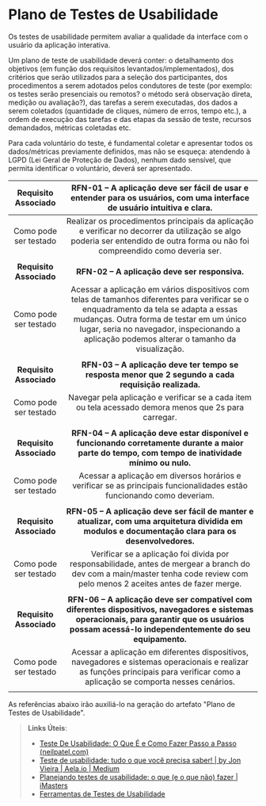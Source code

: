 # Plano de Testes de Usabilidade

Os testes de usabilidade permitem avaliar a qualidade da interface com o usuário da aplicação interativa.

Um plano de teste de usabilidade deverá conter: o detalhamento dos objetivos (em função dos requisitos levantados/implementados), dos critérios que serão utilizados para a seleção dos participantes, dos procedimentos a serem adotados pelos condutores de teste (por exemplo: os testes serão presenciais ou remotos? o método será observação direta, medição ou avaliação?), das tarefas a serem executadas, dos dados a serem coletados (quantidade de cliques, número de erros, tempo etc.), a ordem de execução das tarefas e das etapas da sessão de teste, recursos demandados, métricas coletadas etc.

Para cada voluntário do teste, é fundamental coletar e apresentar todos os dados/métricas previamente definidos, mas não se esqueça: atendendo à LGPD (Lei Geral de Proteção de Dados), nenhum dado sensível, que permita identificar o voluntário, deverá ser apresentado.

| **Requisito Associado** 	| **RFN-01 – A aplicação deve ser fácil de usar e entender para os usuários, com uma interface de usuário intuitiva e clara.** 	|
|:---:	|:---:	|
| Como pode ser testado 	| Realizar os procedimentos principais da aplicação e verificar no decorrer da utilização se algo poderia ser entendido de outra forma ou não foi compreendido como deveria ser. |
|  	|  	|
| **Requisito Associado** 	| **RFN-02 – A aplicação deve ser responsiva.** |
| Como pode ser testado 	| Acessar a aplicação em vários dispositivos com telas de tamanhos diferentes para verificar se o enquadramento da tela se adapta a essas mudanças. Outra forma de testar em um único lugar, seria no navegador, inspecionando a aplicação podemos alterar o tamanho da visualização. |
|  	|  	|
| **Requisito Associado** 	| **RFN-03 – A aplicação deve ter tempo se resposta menor que 2 segundo a cada requisição realizada.** |
| Como pode ser testado 	| Navegar pela aplicação e verificar se a cada item ou tela acessado demora menos que 2s para carregar. |
|  	|  	|
| **Requisito Associado** 	| **RFN-04 – A aplicação deve estar disponível e funcionando corretamente durante a maior parte do tempo, com tempo de inatividade mínimo ou nulo.** |
| Como pode ser testado 	| Acessar a aplicação em diversos horários e verificar se as principais funcionalidades estão funcionando como deveriam. |
|  	|  	|
| **Requisito Associado** 	| **RFN-05 – A aplicação deve ser fácil de manter e atualizar, com uma arquitetura dividida em modulos e documentação clara para os desenvolvedores.** |
| Como pode ser testado 	| Verificar se a aplicação foi divida por responsabilidade, antes de mergear a branch do dev com a main/master tenha code review com pelo menos 2 aceites antes de fazer merge. |
|  	|  	|
| **Requisito Associado** 	| **RFN-06 – A aplicação deve ser compatível com diferentes dispositivos, navegadores e sistemas operacionais, para garantir que os usuários possam acessá-lo independentemente do seu equipamento.** |
| Como pode ser testado 	| Acessar a aplicação em diferentes dispositivos, navegadores e sistemas operacionais e realizar as funções principais para verificar como a aplicação se comporta nesses cenários. |
|  	|  	|

As referências abaixo irão auxiliá-lo na geração do artefato "Plano de Testes de Usabilidade".

> **Links Úteis**:
> - [Teste De Usabilidade: O Que É e Como Fazer Passo a Passo (neilpatel.com)](https://neilpatel.com/br/blog/teste-de-usabilidade/)
> - [Teste de usabilidade: tudo o que você precisa saber! | by Jon Vieira | Aela.io | Medium](https://medium.com/aela/teste-de-usabilidade-o-que-voc%C3%AA-precisa-saber-39a36343d9a6/)
> - [Planejando testes de usabilidade: o que (e o que não) fazer | iMasters](https://imasters.com.br/design-ux/planejando-testes-de-usabilidade-o-que-e-o-que-nao-fazer/)
> - [Ferramentas de Testes de Usabilidade](https://www.usability.gov/how-to-and-tools/resources/templates.html)
